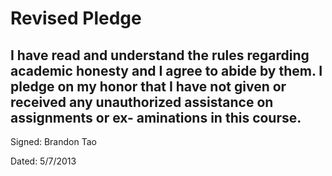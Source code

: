 Revised Pledge
=

I have read and understand the rules regarding academic honesty and I agree to abide by them. I pledge on my honor that I have not given or received any unauthorized assistance on assignments or ex- aminations in this course.
-

Signed: Brandon Tao

Dated: 5/7/2013
